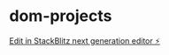 # dom-projects

[Edit in StackBlitz next generation editor ⚡️](https://stackblitz.com/~/github.com/suhzeet/dom-projects)